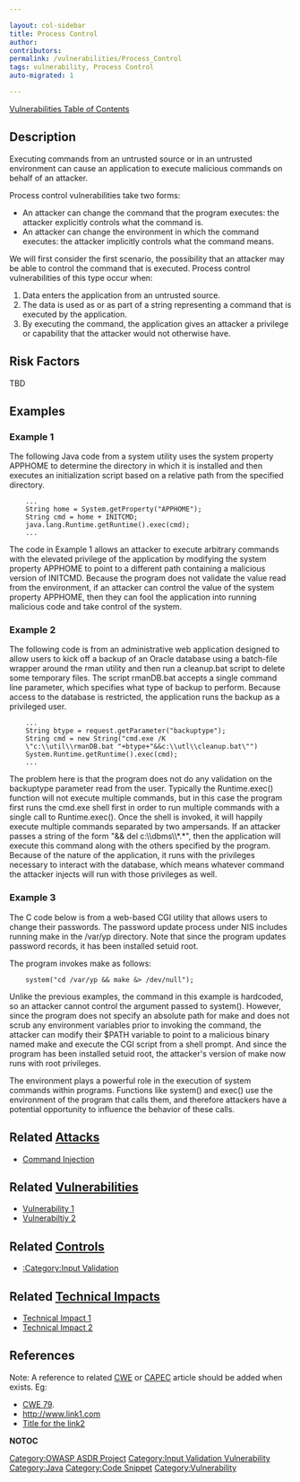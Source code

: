 ```yaml
---

layout: col-sidebar
title: Process Control
author: 
contributors: 
permalink: /vulnerabilities/Process_Control
tags: vulnerability, Process Control
auto-migrated: 1

---
```



[Vulnerabilities Table of Contents](ASDR_TOC_Vulnerabilities "wikilink")

## Description

Executing commands from an untrusted source or in an untrusted
environment can cause an application to execute malicious commands on
behalf of an attacker.

Process control vulnerabilities take two forms:

  - An attacker can change the command that the program executes: the
    attacker explicitly controls what the command is.
  - An attacker can change the environment in which the command
    executes: the attacker implicitly controls what the command means.

We will first consider the first scenario, the possibility that an
attacker may be able to control the command that is executed. Process
control vulnerabilities of this type occur when:

1.  Data enters the application from an untrusted source.
2.  The data is used as or as part of a string representing a command
    that is executed by the application.
3.  By executing the command, the application gives an attacker a
    privilege or capability that the attacker would not otherwise have.

## Risk Factors

TBD

## Examples

### Example 1

The following Java code from a system utility uses the system property
APPHOME to determine the directory in which it is installed and then
executes an initialization script based on a relative path from the
specified directory.

```
    ...
    String home = System.getProperty("APPHOME");
    String cmd = home + INITCMD;
    java.lang.Runtime.getRuntime().exec(cmd);
    ...
```

The code in Example 1 allows an attacker to execute arbitrary commands
with the elevated privilege of the application by modifying the system
property APPHOME to point to a different path containing a malicious
version of INITCMD. Because the program does not validate the value read
from the environment, if an attacker can control the value of the system
property APPHOME, then they can fool the application into running
malicious code and take control of the system.

### Example 2

The following code is from an administrative web application designed to
allow users to kick off a backup of an Oracle database using a
batch-file wrapper around the rman utility and then run a cleanup.bat
script to delete some temporary files. The script rmanDB.bat accepts a
single command line parameter, which specifies what type of backup to
perform. Because access to the database is restricted, the application
runs the backup as a privileged user.

```
    ...
    String btype = request.getParameter("backuptype");
    String cmd = new String("cmd.exe /K
    \"c:\\util\\rmanDB.bat "+btype+"&&c:\\utl\\cleanup.bat\"")
    System.Runtime.getRuntime().exec(cmd);
    ...
```

The problem here is that the program does not do any validation on the
backuptype parameter read from the user. Typically the Runtime.exec()
function will not execute multiple commands, but in this case the
program first runs the cmd.exe shell first in order to run multiple
commands with a single call to Runtime.exec(). Once the shell is
invoked, it will happily execute multiple commands separated by two
ampersands. If an attacker passes a string of the form "&& del
c:\\\\dbms\\\\\*.\*", then the application will execute this command
along with the others specified by the program. Because of the nature of
the application, it runs with the privileges necessary to interact with
the database, which means whatever command the attacker injects will run
with those privileges as well.

### Example 3

The C code below is from a web-based CGI utility that allows users to
change their passwords. The password update process under NIS includes
running make in the /var/yp directory. Note that since the program
updates password records, it has been installed setuid root.

The program invokes make as follows:

```
    system("cd /var/yp && make &> /dev/null");
```

Unlike the previous examples, the command in this example is hardcoded,
so an attacker cannot control the argument passed to system(). However,
since the program does not specify an absolute path for make and does
not scrub any environment variables prior to invoking the command, the
attacker can modify their $PATH variable to point to a malicious binary
named make and execute the CGI script from a shell prompt. And since the
program has been installed setuid root, the attacker's version of make
now runs with root privileges.

The environment plays a powerful role in the execution of system
commands within programs. Functions like system() and exec() use the
environment of the program that calls them, and therefore attackers have
a potential opportunity to influence the behavior of these calls.

## Related [Attacks](Attacks "wikilink")

  - [Command Injection](Command_Injection "wikilink")

## Related [Vulnerabilities](Vulnerabilities "wikilink")

  - [Vulnerability 1](Vulnerability_1 "wikilink")
  - [Vulnerabiltiy 2](Vulnerabiltiy_2 "wikilink")

## Related [Controls](Controls "wikilink")

  - [:Category:Input Validation](:Category:Input_Validation "wikilink")

## Related [Technical Impacts](Technical_Impacts "wikilink")

  - [Technical Impact 1](Technical_Impact_1 "wikilink")
  - [Technical Impact 2](Technical_Impact_2 "wikilink")

## References

Note: A reference to related [CWE](http://cwe.mitre.org/) or
[CAPEC](http://capec.mitre.org/) article should be added when exists.
Eg:

  - [CWE 79](http://cwe.mitre.org/data/definitions/79.html).
  - <http://www.link1.com>
  - [Title for the link2](http://www.link2.com)

__NOTOC__

[Category:OWASP ASDR Project](Category:OWASP_ASDR_Project "wikilink")
[Category:Input Validation
Vulnerability](Category:Input_Validation_Vulnerability "wikilink")
[Category:Java](Category:Java "wikilink") [Category:Code
Snippet](Category:Code_Snippet "wikilink")
[Category:Vulnerability](Category:Vulnerability "wikilink")